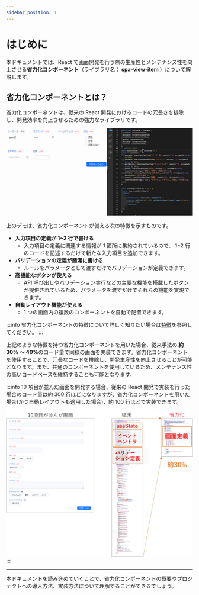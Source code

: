 ```yaml
---
sidebar_position: 1
---
```


# はじめに

本ドキュメントでは、React で画面開発を行う際の生産性とメンテナンス性を向上させる<strong>省力化コンポーネント</strong>（ライブラリ名：<strong> spa-view-item </strong>）について解説します。

## 省力化コンポーネントとは？

省力化コンポーネントは、従来の React 開発におけるコードの冗長さを排除し、開発効率を向上させるための強力なライブラリです。

![デモ](../static/img/demo.gif)

上のデモは、省力化コンポーネントが備える次の特徴を示すものです。

- <strong>入力項目の定義が 1~2 行で書ける </strong>
  - 入力項目の定義に関連する情報が 1 箇所に集約されているので、 1~2 行のコードを記述するだけで新たな入力項目を追加できます。
- <strong>バリデーションの定義が簡潔に書ける </strong>
  - ルールをパラメータとして渡すだけでバリデーションが定義できます。
- <strong>高機能なボタンが使える </strong>
  - API 呼び出しやバリデーション実行などの主要な機能を搭載したボタンが提供されているため、パラメータを渡すだけでそれらの機能を実現できます。
- <strong>自動レイアウト機能が使える </strong>
  - 1 つの画面内の複数のコンポーネントを自動で配置できます。

:::info
省力化コンポーネントの特徴について詳しく知りたい場合は[特徴](./know-cs-component/features.md)を参照してください。
:::

上記のような特徴を持つ省力化コンポーネントを用いた場合、従来手法の<strong> 約 30% ～ 40%</strong>のコード量で同様の画面を実装できます。省力化コンポーネントを使用することで、冗長なコードを排除し、開発生産性を向上させることが可能となります。また、共通のコンポーネントを使用しているため、メンテナンス性の高いコードベースを維持することも可能となります。

:::info
10 項目が並んだ画面を開発する場合、従来の React 開発で実装を行った場合のコード量は約 300 行ほどになりますが、省力化コンポーネントを用いた場合(かつ自動レイアウトも適用した場合)、約 100 行ほどで実装できます。

![コード量の比較](../static/img/code_compare.png)
:::

<hr />
本ドキュメントを読み進めていくことで、省力化コンポーネントの概要やプロジェクトへの導入方法、実装方法について理解することができるでしょう。
